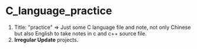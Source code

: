 # C_language_practice

1. Title: "practice" => Just some C language file and note, not only Chinese but also English to take notes in c and c++ source file.
2. **Irregular Update** projects.
